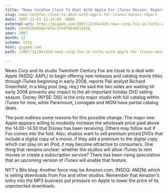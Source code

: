 ```yaml
---
title: "News CorpFox Close To Deal With Apple For iTunes Movies: Report"
slug: news-corpfox-close-to-deal-with-apple-for-itunes-movies-report
date: 2007-12-03 12:14:09 -0600
external-url: http://gigaom.com/2007/12/04/419-news-corp-fox-in-talks-with-apple-for-itunes-movies-report/
hash: 15e052b40b8efdfec3fe0f064941291b
year: 2007
month: 12
scheme: http
host: gigaom.com
path: /2007/12/04/419-news-corp-fox-in-talks-with-apple-for-itunes-movies-report/

---
```


News Corp and its studio Twentieth Century Fox are close to a deal with Apple (NSDQ: AAPL) to begin offering new releases and catalog movie titles through iTunes beginning in early 2008, reports Pali analyst Richard Greenfield, in a blog post (reg. req.) He said the two sides are waiting till early 2008 prevents any impact to the all-important holiday DVD selling season. Disney (NYSE: DIS) is the only major studio with full catalog within iTunes for now, while Paramount, Lionsgate and MGM have partial catalog deals.



The post outlines some reasons for this possible change. The major one: Apple appears willing to modestly increase the wholesale price paid above the $14.00-$14.50 that Disney has been receiving. Others may follow suit if Fox comes into the fold. Also, studios want to sell premium priced DVDs that include a digital copy of a movie..if they add a premium to the digital copy which can play on an iPod, it may become attractive to consumers. One thing that remains unclear: whether the studios will allow iTunes to rent movies or create a subscription service? There has been rising speculation that an upcoming version of iTunes will enable that feature.



NYT's Bits blog: Another force may be Amazon.com, (NSDQ: AMZN) which is selling downloads from Fox and other studios. Remember that Amazon's entry into the MP3 business put pressure on Apple to lower the price of its unprotected downloads.
